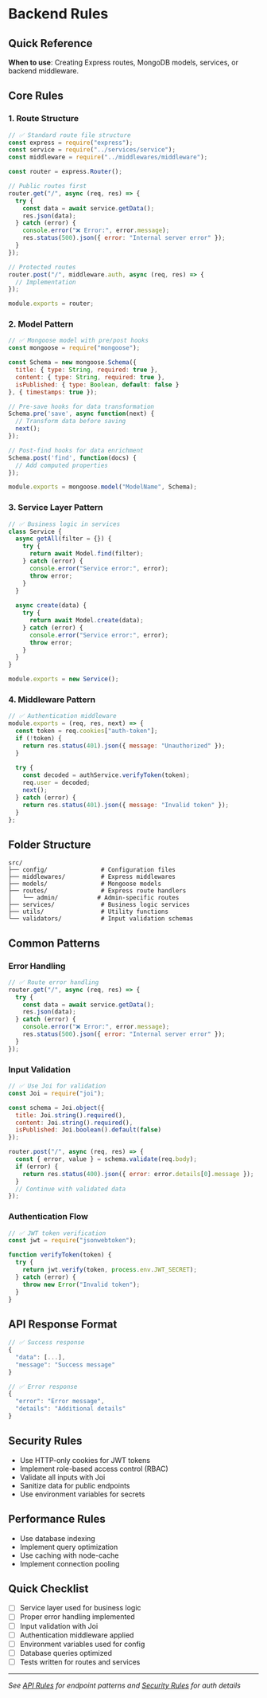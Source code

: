 # Backend Rules

## Quick Reference
**When to use**: Creating Express routes, MongoDB models, services, or backend middleware.

## Core Rules

### 1. Route Structure
```javascript
// ✅ Standard route file structure
const express = require("express");
const service = require("../services/service");
const middleware = require("../middlewares/middleware");

const router = express.Router();

// Public routes first
router.get("/", async (req, res) => {
  try {
    const data = await service.getData();
    res.json(data);
  } catch (error) {
    console.error("❌ Error:", error.message);
    res.status(500).json({ error: "Internal server error" });
  }
});

// Protected routes
router.post("/", middleware.auth, async (req, res) => {
  // Implementation
});

module.exports = router;
```

### 2. Model Pattern
```javascript
// ✅ Mongoose model with pre/post hooks
const mongoose = require("mongoose");

const Schema = new mongoose.Schema({
  title: { type: String, required: true },
  content: { type: String, required: true },
  isPublished: { type: Boolean, default: false }
}, { timestamps: true });

// Pre-save hooks for data transformation
Schema.pre('save', async function(next) {
  // Transform data before saving
  next();
});

// Post-find hooks for data enrichment
Schema.post('find', function(docs) {
  // Add computed properties
});

module.exports = mongoose.model("ModelName", Schema);
```

### 3. Service Layer Pattern
```javascript
// ✅ Business logic in services
class Service {
  async getAll(filter = {}) {
    try {
      return await Model.find(filter);
    } catch (error) {
      console.error("Service error:", error);
      throw error;
    }
  }
  
  async create(data) {
    try {
      return await Model.create(data);
    } catch (error) {
      console.error("Service error:", error);
      throw error;
    }
  }
}

module.exports = new Service();
```

### 4. Middleware Pattern
```javascript
// ✅ Authentication middleware
module.exports = (req, res, next) => {
  const token = req.cookies["auth-token"];
  if (!token) {
    return res.status(401).json({ message: "Unauthorized" });
  }
  
  try {
    const decoded = authService.verifyToken(token);
    req.user = decoded;
    next();
  } catch (error) {
    return res.status(401).json({ message: "Invalid token" });
  }
};
```

## Folder Structure
```
src/
├── config/               # Configuration files
├── middlewares/          # Express middlewares
├── models/               # Mongoose models
├── routes/               # Express route handlers
│   └── admin/           # Admin-specific routes
├── services/             # Business logic services
├── utils/                # Utility functions
└── validators/           # Input validation schemas
```

## Common Patterns

### Error Handling
```javascript
// ✅ Route error handling
router.get("/", async (req, res) => {
  try {
    const data = await service.getData();
    res.json(data);
  } catch (error) {
    console.error("❌ Error:", error.message);
    res.status(500).json({ error: "Internal server error" });
  }
});
```

### Input Validation
```javascript
// ✅ Use Joi for validation
const Joi = require("joi");

const schema = Joi.object({
  title: Joi.string().required(),
  content: Joi.string().required(),
  isPublished: Joi.boolean().default(false)
});

router.post("/", async (req, res) => {
  const { error, value } = schema.validate(req.body);
  if (error) {
    return res.status(400).json({ error: error.details[0].message });
  }
  // Continue with validated data
});
```

### Authentication Flow
```javascript
// ✅ JWT token verification
const jwt = require("jsonwebtoken");

function verifyToken(token) {
  try {
    return jwt.verify(token, process.env.JWT_SECRET);
  } catch (error) {
    throw new Error("Invalid token");
  }
}
```

## API Response Format
```javascript
// ✅ Success response
{
  "data": [...],
  "message": "Success message"
}

// ✅ Error response
{
  "error": "Error message",
  "details": "Additional details"
}
```

## Security Rules
- Use HTTP-only cookies for JWT tokens
- Implement role-based access control (RBAC)
- Validate all inputs with Joi
- Sanitize data for public endpoints
- Use environment variables for secrets

## Performance Rules
- Use database indexing
- Implement query optimization
- Use caching with node-cache
- Implement connection pooling

## Quick Checklist
- [ ] Service layer used for business logic
- [ ] Proper error handling implemented
- [ ] Input validation with Joi
- [ ] Authentication middleware applied
- [ ] Environment variables used for config
- [ ] Database queries optimized
- [ ] Tests written for routes and services

---
*See [API Rules](api-rules.md) for endpoint patterns and [Security Rules](security-rules.md) for auth details* 